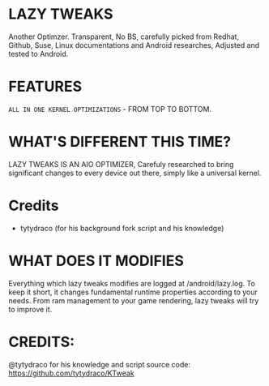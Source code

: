 # LAZY TWEAKS
Another Optimzer.  Transparent, No BS, carefully picked from Redhat, Github, Suse, Linux documentations and Android researches, Adjusted and tested to Android.

# FEATURES
`ALL IN ONE KERNEL OPTIMIZATIONS` - FROM TOP TO BOTTOM.

# WHAT'S DIFFERENT THIS TIME?
LAZY TWEAKS IS AN AIO OPTIMIZER, Carefuly researched to bring significant changes to every device out there, simply like a universal kernel. 

# Credits
* tytydraco (for his background fork script and his knowledge)

# WHAT DOES IT MODIFIES
Everything which lazy tweaks modifies are logged at /android/lazy.log. To keep it short, it changes fundamental runtime properties according to your needs. From ram management to your game rendering, lazy tweaks will try to improve it.

# CREDITS:
@tytydraco for his knowledge and script
source code: https://github.com/tytydraco/KTweak
